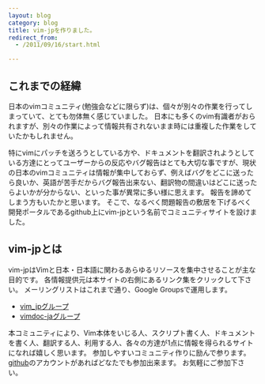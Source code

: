 ```yaml
---
layout: blog
category: blog
title: vim-jpを作りました。
redirect_from:
  - /2011/09/16/start.html

---
```

これまでの経緯
--------------

日本のvimコミュニティ(勉強会などに限らず)は、個々が別々の作業を行ってしまっていて、とても勿体無く感じていました。
日本にも多くのvim有識者がおられますが、別々の作業によって情報共有されないまま時には重複した作業をしていたかもしれません。

特にvimにパッチを送ろうとしている方や、ドキュメントを翻訳されようとしている方達にとってユーザーからの反応やバグ報告はとても大切な事ですが、現状の日本のvimコミュニティは情報が集中しておらず、例えばバグをどこに送ったら良いか、英語が苦手だからバグ報告出来ない、翻訳物の間違いはどこに送ったらよいかが分からない、といった事が異常に多い様に思えます。
報告を諦めてしまう方もいたかと思います。
そこで、なるべく問題報告の敷居を下げるべく開発ポータルであるgithub上にvim-jpという名前でコミュニティサイトを設けました。

vim-jpとは
----------

vim-jpはVimと日本・日本語に関わるあらゆるリソースを集中させることが主な目的です。
各情報提供元は本サイトの右側にあるリンク集をクリックして下さい。
メーリングリストはこれまで通り、Google Groupsで運用します。

- [vim\_jpグループ](https://groups.google.com/forum/#!forum/vim_jp)
- [vimdoc-jaグループ](https://groups.google.com/forum/#!forum/vimdoc-ja)

本コミュニティにより、Vim本体をいじる人、スクリプト書く人、ドキュメントを書く人、翻訳する人、利用する人、各々の方達が1点に情報を得られるサイトになれば嬉しく思います。
参加しやすいコミュニティ作りに励んで参ります。[github](http://github.com/)のアカウントがあればどなたでも参加出来ます。
お気軽にご参加下さい。
